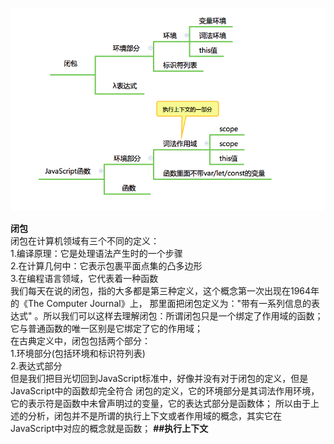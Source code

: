 ![pic1](./image/pic1.png)

**闭包**  
闭包在计算机领域有三个不同的定义：  
1.编译原理：它是处理语法产生时的一个步骤  
2.在计算几何中：它表示包裹平面点集的凸多边形  
3.在编程语言领域，它代表着一种函数  
我们每天在说的闭包，指的大多都是第三种定义，这个概念第一次出现在1964年的《The Computer Journal》上，
那里面把闭包定义为："带有一系列信息的表达式" 。所以我们可以这样去理解闭包：所谓闭包只是一个绑定了作用域的函数；
它与普通函数的唯一区别是它绑定了它的作用域；  
在古典定义中，闭包包括两个部分：   
1.环境部分(包括环境和标识符列表)  
2.表达式部分  
但是我们把目光切回到JavaScript标准中，好像并没有对于闭包的定义，但是JavaScript中的函数却完全符合
闭包的定义，它的环境部分是其词法作用环境，它的表示符是函数中未曾声明过的变量，它的表达式部分是函数体；
所以由于上述的分析，闭包并不是所谓的执行上下文或者作用域的概念，其实它在JavaScript中对应的概念就是函数；
**##执行上下文**

